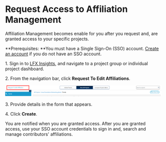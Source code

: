 # Request Access to Affiliation Management

Affiliation Management becomes enable for you after you request and, are granted access to your specific projects.

**Prerequisites:  **You must have a Single Sign-On (SSO) account. [Create an account](../../sso/create-an-account.md) if you do not have an SSO account.

1\. Sign in to [LFX Insights](https://insights.lfx.linuxfoundation.org/projects), and navigate to a project group or individual project dashboard.

2\. From the navigation bar, click **Request To Edit Affiliations**.

![Request to Edit Affiliations](../../.gitbook/assets/request-to-edit-affiliations.png)

3\. Provide details in the form that appears.

4\. Click **Create**.

You are notified when you are granted access. After you are granted access, use your SSO account credentials to sign in and, search and manage contributors' affiliations.
